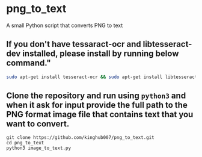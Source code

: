 # png_to_text
A small Python script that converts PNG to text

## If you don't have tessaract-ocr and libtesseract-dev installed, please install by running below command."
```bash
sudo apt-get install tesseract-ocr && sudo apt-get install libtesseract-dev
```

## Clone the repository and run using `python3` and when it ask for input provide the full path to the PNG format image file that contains text that you want to convert.

```
git clone https://github.com/kinghub007/png_to_text.git
cd png_to_text
python3 image_to_text.py
```


